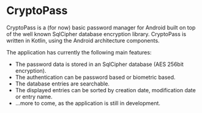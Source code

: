 # CryptoPass

CryptoPass is a (for now) basic password manager for Android built on top of the well known SqlCipher database encryption library. CryptoPass is written in Kotlin, using the Android architecture components. 

The application has currently the following main features:
- The password data is stored in an SqlCipher database (AES 256bit encryption).
- The authentication can be password based or biometric based.
- The database entries are searchable.
- The displayed entries can be sorted by creation date, modification date or entry name.
- ...more to come, as the application is still in development.